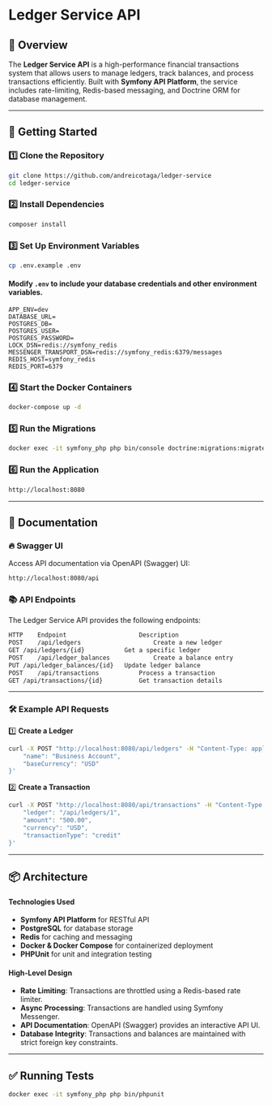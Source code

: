 # Ledger Service API

## 📌 Overview
The **Ledger Service API** is a high-performance financial transactions system that allows users to manage ledgers, track balances, and process transactions efficiently. Built with **Symfony API Platform**, the service includes rate-limiting, Redis-based messaging, and Doctrine ORM for database management.

---

## 🚀 Getting Started

### 1️⃣ **Clone the Repository**
```sh
git clone https://github.com/andreicotaga/ledger-service
cd ledger-service
```
### 2️⃣ **Install Dependencies**
```sh
composer install
```

### 3️⃣ **Set Up Environment Variables**
```sh
cp .env.example .env
```
#### Modify `.env` to include your database credentials and other environment variables.
```env
APP_ENV=dev
DATABASE_URL=
POSTGRES_DB=
POSTGRES_USER=
POSTGRES_PASSWORD=
LOCK_DSN=redis://symfony_redis
MESSENGER_TRANSPORT_DSN=redis://symfony_redis:6379/messages
REDIS_HOST=symfony_redis
REDIS_PORT=6379
```

### 4️⃣ **Start the Docker Containers**
```sh
docker-compose up -d
```

### 5️⃣ **Run the Migrations**
```sh
docker exec -it symfony_php php bin/console doctrine:migrations:migrate
```

### 6️⃣ **Run the Application**
```sh
http://localhost:8080
```

---

## 📝 Documentation

### 🔥 Swagger UI
Access API documentation via OpenAPI (Swagger) UI:
```sh
http://localhost:8080/api
```

### 📚 API Endpoints
The Ledger Service API provides the following endpoints:
```sh
HTTP    Endpoint	                Description
POST	/api/ledgers	                Create a new ledger
GET	/api/ledgers/{id}	        Get a specific ledger
POST	/api/ledger_balances	        Create a balance entry
PUT	/api/ledger_balances/{id}	Update ledger balance
POST	/api/transactions	        Process a transaction
GET	/api/transactions/{id}	        Get transaction details
```

---
### 🛠️ Example API Requests
1️⃣ **Create a Ledger**
```sh
curl -X POST "http://localhost:8080/api/ledgers" -H "Content-Type: application/json" -d '{
    "name": "Business Account",
    "baseCurrency": "USD"
}'
```

2️⃣ **Create a Transaction**
```sh
curl -X POST "http://localhost:8080/api/transactions" -H "Content-Type: application/json" -d '{
    "ledger": "/api/ledgers/1",
    "amount": "500.00",
    "currency": "USD",
    "transactionType": "credit"
}'
```
---

## 📦 Architecture

#### Technologies Used
- **Symfony API Platform** for RESTful API
- **PostgreSQL** for database storage
- **Redis** for caching and messaging
- **Docker & Docker Compose** for containerized deployment
- **PHPUnit** for unit and integration testing

#### High-Level Design 
- **Rate Limiting**: Transactions are throttled using a Redis-based rate limiter.
- **Async Processing**: Transactions are handled using Symfony Messenger.
- **API Documentation**: OpenAPI (Swagger) provides an interactive API UI.
- **Database Integrity**: Transactions and balances are maintained with strict foreign key constraints.

---

## ✅ Running Tests
```sh
docker exec -it symfony_php php bin/phpunit
```